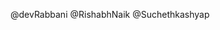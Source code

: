 <!-- Add your github username below like eg @devrabbani  -->
@devRabbani
@RishabhNaik
@Suchethkashyap
